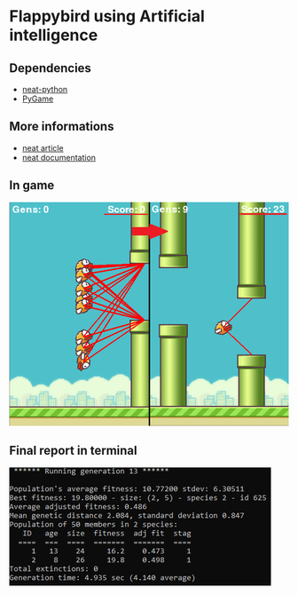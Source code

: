 # Flappybird using Artificial intelligence
## Dependencies
* [neat-python](https://neat-python.readthedocs.io/en/latest/)
* [PyGame](https://www.pygame.org/news)

## More informations
* [neat article](http://nn.cs.utexas.edu/downloads/papers/stanley.cec02.pdf)
* [neat documentation](https://neat-python.readthedocs.io/en/latest/neat_overview.html)

## In game
![](output/flappybird_resultimg.png)
## Final report in terminal
![](output/flappybird_cmd.png)

